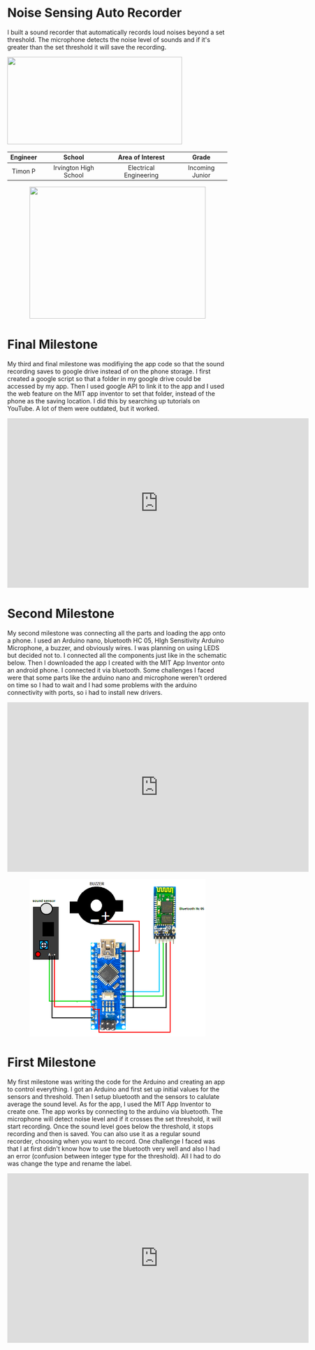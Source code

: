 ﻿# Noise Sensing Auto Recorder
I built a sound recorder that automatically records loud noises beyond a set threshold. The microphone detects the noise level of sounds and if it's greater than the set threshold it will save the recording.

<img src="https://github.com/timonpinto/timonpinto/blob/main/Project%20image.png?raw=true" width="400" height="200" />


| **Engineer** | **School** | **Area of Interest** | **Grade** |
|:--:|:--:|:--:|:--:|
| Timon P | Irvington High School | Electrical Engineering | Incoming Junior

<p align="center">
<img src="https://github.com/timonpinto/timonpinto/blob/main/Headstone.png?raw=true" width="403" height="302" />
</p>
  
# Final Milestone
My third and final milestone was modifiying the app code so that the sound recording saves to google drive instead of on the phone storage. I first created a google script so that a folder in my google drive could be accessed by my app. Then I used google API to link it to the app and I used the web feature on the MIT app inventor to set that folder, instead of the phone as the saving location. I did this by searching up tutorials on YouTube. A lot of them were outdated, but it worked.

<iframe width="690" height="388.125" src="https://www.youtube.com/embed/7h4n2luKAAU?color=white&rel=0" title="YouTube video player" frameborder="0" allow="accelerometer; autoplay; clipboard-write; encrypted-media; gyroscope; picture-in-picture" allowfullscreen></iframe>

# Second Milestone
My second milestone was connecting all the parts and loading the app onto a phone. I used an Arduino nano, bluetooth HC 05, HIgh Sensitivity Arduino Microphone, a buzzer, and obviously wires. I was planning on using LEDS but decided not to. I connected all the components just like in the schematic below. Then I downloaded the app I created with the MIT App Inventor onto an android phone. I connected it via bluetooth. Some challenges I faced were that some parts like the arduino nano and microphone weren't ordered on time so I had to wait and I had some problems with the arduino connectivity with ports, so i had to install new drivers.

<iframe width="690" height="388.125" src="https://www.youtube.com/embed/5jRdsDVFmwM?rel=0&modestbranding=1" title="Timon P Milestone 2" frameborder="0" allow="accelerometer; autoplay; clipboard-write; encrypted-media; gyroscope; picture-in-picture" allowfullscreen></iframe>

<p align="center">
<img src="https://github.com/timonpinto/timonpinto/blob/main/schematic.png?raw=true" width="403" height:="359" />
</p>

# First Milestone
  

My first milestone was writing the code for the Arduino and creating an app to control everything. I got an Arduino and first set up initial values for the sensors and threshold. Then I setup bluetooth and the sensors to calulate average the sound level. As for the app, I used the MIT App Inventor to create one. The app works by connecting to the arduino via bluetooth. The microphone will detect noise level and if it crosses the set threshold, it will start recording. Once the sound level goes below the threshold, it stops recording and then is saved. You can also use it as a regular sound recorder, choosing when you want to record. One challenge I faced was that I at first didn't know how to use the bluetooth very well and also I had an error (confusion between integer type for the threshold). All I had to do was change the type and rename the label.

<iframe width="690" height="388.125" src="https://www.youtube.com/embed/bcs4oOWuk34?rel=0&modestbranding=1" title="Timon P Milestone 1" frameborder="0" allow="accelerometer; autoplay; clipboard-write; encrypted-media; gyroscope; picture-in-picture" allowfullscreen></iframe>

